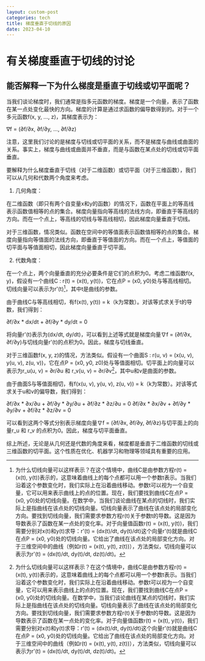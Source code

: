 ```yaml
---
layout: custom-post
categories: tech
title: 梯度垂直于切线的原因
date: 2023-04-10
---
```


# 有关梯度垂直于切线的讨论

## 能否解释一下为什么梯度是垂直于切线或切平面呢？

当我们谈论梯度时，我们通常是指多元函数的梯度。梯度是一个向量，表示了函数在某一点处变化最快的方向。梯度的计算是通过求函数的偏导数得到的。对于一个多元函数f(x, y, ..., z)，其梯度表示为：

∇f = (∂f/∂x, ∂f/∂y, ..., ∂f/∂z)

注意，这里我们讨论的是梯度与切线或切平面的关系，而不是梯度与曲线或曲面的关系。事实上，梯度与曲线或曲面并不垂直，而是与函数在某点处的切线或切平面垂直。

要解释为什么梯度垂直于切线（对于二维函数）或切平面（对于三维函数），我们可以从几何和代数两个角度来考虑。

1. 几何角度：

在二维函数（即只有两个自变量x和y的函数）的情况下，函数在平面上的等高线表示函数值相等的点的集合。梯度向量指向等高线的法线方向，即垂直于等高线的方向。而在一个点上，等高线的切线与等高线相切，因此梯度向量垂直于切线。

对于三维函数，情况类似。函数在空间中的等值面表示函数值相等的点的集合。梯度向量指向等值面的法线方向，即垂直于等值面的方向。而在一个点上，等值面的切平面与等值面相切，因此梯度向量垂直于切平面。

2. 代数角度：

在一个点上，两个向量垂直的充分必要条件是它们的点积为0。考虑二维函数f(x, y)，假设有一个曲线C : r(t) = (x(t), y(t))，它在点P = (x0, y0)处与等高线相切。切线向量可以表示为r'(t)[^1]，其中t是曲线的参数。

由于曲线C与等高线相切，有f(x(t), y(t)) = k（k为常数）。对该等式求关于t的导数，我们得到：

∂f/∂x \* dx/dt + ∂f/∂y \* dy/dt = 0

将向量r'(t)表示为(dx/dt, dy/dt)，可以看到上述等式就是梯度向量∇f = (∂f/∂x, ∂f/∂y)与切线向量r'(t)的点积为0。因此，梯度与切线垂直。

对于三维函数f(x, y, z)的情况，方法类似。假设有一个曲面S : r(u, v) = (x(u, v), y(u, v), z(u, v))，它在点P = (x0, y0, z0)处与等值面相切。切平面上的向量可以表示为r\_u(u, v) = ∂r/∂u 和 r\_v(u, v) = ∂r/∂v[^1]，其中u和v是曲面的参数。

由于曲面S与等值面相切，有f(x(u, v), y(u, v), z(u, v)) = k（k为常数）。对该等式求关于u和v的偏导数，我们得到：

∂f/∂x \* ∂x/∂u + ∂f/∂y \* ∂y/∂u + ∂f/∂z \* ∂z/∂u = 0
∂f/∂x \* ∂x/∂v + ∂f/∂y \* ∂y/∂v + ∂f/∂z \* ∂z/∂v = 0

可以看到这两个等式分别表示梯度向量∇f = (∂f/∂x, ∂f/∂y, ∂f/∂z)与切平面上的向量r\_u 和 r\_v 的点积为0。因此，梯度与切平面垂直。

综上所述，无论是从几何还是代数的角度来看，梯度都是垂直于二维函数的切线或三维函数的切平面。这个性质在优化、机器学习和物理等领域具有重要的应用。

[^1]: 为什么切线向量可以这样表示？在这个情境中，曲线C是由参数方程r(t) = (x(t), y(t))表示的，这意味着曲线上的每个点都可以用一个参数t表示。当我们沿着这个参数变化时，我们实际上在沿着曲线移动。参数t可以视为一个自变量，它可以用来表示曲线上的点的位置。现在，我们要找到曲线C在点P = (x0, y0)处的切线向量。在数学中，当我们谈论曲线在某点的切线时，我们实际上是指曲线在该点处的切线向量。切线向量表示了曲线在该点处的局部变化方向。要找到切线向量，我们需要求参数方程r(t)关于参数t的导数。这是因为导数表示了函数在某一点处的变化率。对于向量值函数r(t) = (x(t), y(t))，我们需要分别对x(t)和y(t)求导：r'(t) = (dx(t)/dt, dy(t)/dt)这个向量r'(t)就是曲线C在点P = (x0, y0)处的切线向量。它给出了曲线在该点处的局部变化方向。对于三维空间中的曲线（例如r(t) = (x(t), y(t), z(t))），方法类似，切线向量可以表示为r'(t) = (dx(t)/dt, dy(t)/dt, dz(t)/dt)。

